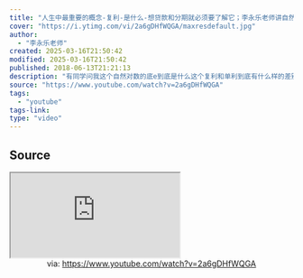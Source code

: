 ```yaml
---
title: "人生中最重要的概念-复利-是什么-想贷款和分期就必须要了解它；李永乐老师讲自然对数的底e"
cover: "https://i.ytimg.com/vi/2a6gDHfWQGA/maxresdefault.jpg"
author:
  - "李永乐老师"
created: 2025-03-16T21:50:42
modified: 2025-03-16T21:50:42
published: 2018-06-13T21:21:13
description: "有同学问我这个自然对数的底e到底是什么这个复利和单利到底有什么样的差别今天我们把这两个问题一起来讨论一下首先我们先来讨论一下自然对数的底自然对数的底其实这个数还有一个名字叫欧拉数它一般是用字母e来表示的当n趋近无穷大的时候，(1+1/n)^n=e有一个更好计算的方法就是泰勒展开1/0! +1/1! +1/2! +1/3! +…那么e在工程应用非常多在利息计算中，连续复"
source: "https://www.youtube.com/watch?v=2a6gDHfWQGA"
tags:
  - "youtube"
tags-link:
type: "video"
---
```

## Source

<iframe src="https://www.youtube.com/embed/2a6gDHfWQGA" allow="accelerometer; autoplay; clipboard-write; encrypted-media; gyroscope; picture-in-picture; web-share" referrerpolicy="strict-origin-when-cross-origin" allowfullscreen></iframe>
<center>via: <a href='https://www.youtube.com/watch?v=2a6gDHfWQGA' target='_blank' class='external-link'>https://www.youtube.com/watch?v=2a6gDHfWQGA</a></center>
